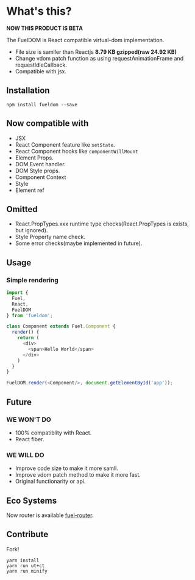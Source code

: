 # What's this?

**NOW THIS PRODUCT IS BETA**

The FuelDOM is React compatible virtual-dom implementation.

* File size is samller than Reactjs **8.79 KB gzipped(raw 24.92 KB)**
* Change vdom patch function as using requestAnimationFrame and requestIdleCallback.
* Compatible with jsx.

## Installation

```shell
npm install fueldom --save
```

## Now compatible with

* JSX
* React Component feature like `setState`.
* React Component hooks like `componentWillMount`
* Element Props.
* DOM Event handler.
* DOM Style props.
* Component Context
* Style
* Element ref

## Omitted

* React.PropTypes.xxx runtime type checks(React.PropTypes is exists, but ignored).
* Style Property name check.
* Some error checks(maybe implemented in future).

## Usage

### Simple rendering

```javascript
import {
  Fuel,
  React,
  FuelDOM
} from 'fueldom';

class Component extends Fuel.Component {
  render() {
    return (
      <div>
        <span>Hello World</span>
      </div>
    )
  }
}

FuelDOM.render(<Component/>, document.getElementById('app'));
```

## Future

### WE WON'T DO

* 100% compatiblity with React.
* React fiber.

### WE WILL DO

* Improve code size to make it more samll.
* Improve vdom patch method to make it more fast.
* Original functionarity or api.

## Eco Systems

Now router is available [fuel-router](https://github.com/brn/fuel-router).

## Contribute

Fork!

```
yarn install
yarn run ut+ct
yarn run minify
```
